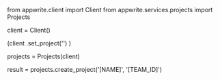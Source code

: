 from appwrite.client import Client
from appwrite.services.projects import Projects

client = Client()

(client
  .set_project('')
)

projects = Projects(client)

result = projects.create_project('[NAME]', '[TEAM_ID]')
